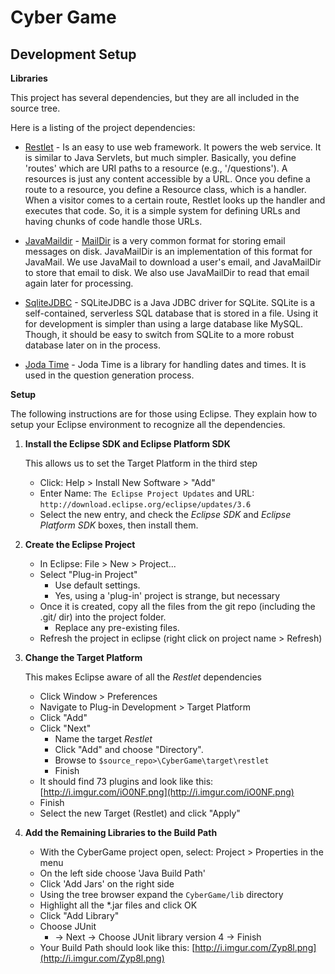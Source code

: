Cyber Game
==========


Development Setup
-----------------

**Libraries**

This project has several dependencies, but they are all included in the source tree.

Here is a listing of the project dependencies:

* [Restlet](http://www.restlet.org/) -  Is an easy to use web framework. It powers the web service. It is similar to Java Servlets, but much simpler. Basically, you define 'routes' which are URI paths to a resource (e.g., '/questions'). A resources is just any content accessible by a URL. Once you define a route to a resource, you define a Resource class, which is a handler. When a visitor comes to a certain route, Restlet looks up the handler and executes that code. So, it is a simple system for defining URLs and having chunks of code handle those URLs.

* [JavaMaildir](http://javamaildir.sourceforge.net/) - [MailDir](http://en.wikipedia.org/wiki/Maildir) is a very common format for storing email messages on disk. JavaMailDir is an implementation of this format for JavaMail. We use JavaMail to download a user's email, and JavaMailDir to store that email to disk. We also use JavaMailDir to read that email again later for processing.

* [SqliteJDBC](http://www.zentus.com/sqlitejdbc/) - SQLiteJDBC is a Java JDBC driver for SQLite. SQLite is a self-contained, serverless SQL database that is stored in a file. Using it for development is simpler than using a large database like MySQL. Though, it should be easy to switch from SQLite to a more robust database later on in the process.

* [Joda Time](http://joda-time.sourceforge.net/) - Joda Time is a library for handling dates and times. It is used in the question generation process.


**Setup**

The following instructions are for those using Eclipse. They explain how to setup your Eclipse environment to recognize all the dependencies. 

1. **Install the Eclipse SDK and Eclipse Platform SDK**

    This allows us to set the Target Platform in the third step

    * Click:  Help > Install New Software > "Add"
    * Enter  Name: `The Eclipse Project Updates` and URL: `http://download.eclipse.org/eclipse/updates/3.6`
    * Select the new entry, and check the *Eclipse SDK* and *Eclipse Platform SDK* boxes, then install them.


2. **Create the Eclipse Project**

    * In Eclipse: File > New > Project...
    * Select "Plug-in Project"
        * Use default settings.
        * Yes, using a 'plug-in' project is strange, but necessary
    * Once it is created, copy all the files from the git repo (including the .git/ dir) into the project folder.
        * Replace any pre-existing files.
    * Refresh the project in eclipse (right click on project name > Refresh)

3. **Change the Target Platform**

    This makes Eclipse aware of all the *Restlet* dependencies

    * Click Window > Preferences
    * Navigate to Plug-in Development > Target Platform
    * Click "Add"
    * Click "Next"
        * Name the target *Restlet*
        * Click "Add" and choose "Directory".
        * Browse to `$source_repo>\CyberGame\target\restlet`
        * Finish
    * It should find 73 plugins and look like this: [http://i.imgur.com/iO0NF.png](http://i.imgur.com/iO0NF.png)
    * Finish
    * Select the new Target (Restlet) and click "Apply"

4. **Add the Remaining Libraries to the Build Path**

    * With the CyberGame project open, select: Project > Properties in the menu
    * On the left side choose 'Java Build Path'
    * Click 'Add Jars' on the right side
    * Using the tree browser expand the `CyberGame/lib` directory
    * Highlight all the *.jar files and click OK
    * Click "Add Library"
    * Choose JUnit
        * -> Next -> Choose JUnit library version 4 -> Finish
    * Your Build Path should look like this: [http://i.imgur.com/Zyp8l.png](http://i.imgur.com/Zyp8l.png)